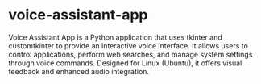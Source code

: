 # voice-assistant-app
Voice Assistant App is a Python application that uses tkinter and customtkinter to provide an interactive voice interface. It allows users to control applications, perform web searches, and manage system settings through voice commands. Designed for Linux (Ubuntu), it offers visual feedback and enhanced audio integration.
